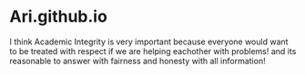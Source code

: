 # Ari.github.io

I think Academic Integrity is very important because everyone would want to be treated with respect if we are helping eachother with problems! and its reasonable to answer with fairness and honesty with all information!

